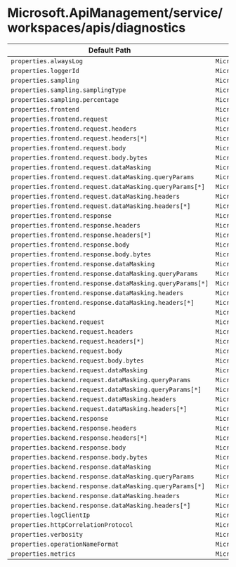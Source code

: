 # Microsoft.ApiManagement/service/workspaces/apis/diagnostics

| Default Path | Alias |
|---|---|
| `properties.alwaysLog` | `Microsoft.ApiManagement/service/workspaces/apis/diagnostics/alwaysLog` |
| `properties.loggerId` | `Microsoft.ApiManagement/service/workspaces/apis/diagnostics/loggerId` |
| `properties.sampling` | `Microsoft.ApiManagement/service/workspaces/apis/diagnostics/sampling` |
| `properties.sampling.samplingType` | `Microsoft.ApiManagement/service/workspaces/apis/diagnostics/sampling.samplingType` |
| `properties.sampling.percentage` | `Microsoft.ApiManagement/service/workspaces/apis/diagnostics/sampling.percentage` |
| `properties.frontend` | `Microsoft.ApiManagement/service/workspaces/apis/diagnostics/frontend` |
| `properties.frontend.request` | `Microsoft.ApiManagement/service/workspaces/apis/diagnostics/frontend.request` |
| `properties.frontend.request.headers` | `Microsoft.ApiManagement/service/workspaces/apis/diagnostics/frontend.request.headers` |
| `properties.frontend.request.headers[*]` | `Microsoft.ApiManagement/service/workspaces/apis/diagnostics/frontend.request.headers[*]` |
| `properties.frontend.request.body` | `Microsoft.ApiManagement/service/workspaces/apis/diagnostics/frontend.request.body` |
| `properties.frontend.request.body.bytes` | `Microsoft.ApiManagement/service/workspaces/apis/diagnostics/frontend.request.body.bytes` |
| `properties.frontend.request.dataMasking` | `Microsoft.ApiManagement/service/workspaces/apis/diagnostics/frontend.request.dataMasking` |
| `properties.frontend.request.dataMasking.queryParams` | `Microsoft.ApiManagement/service/workspaces/apis/diagnostics/frontend.request.dataMasking.queryParams` |
| `properties.frontend.request.dataMasking.queryParams[*]` | `Microsoft.ApiManagement/service/workspaces/apis/diagnostics/frontend.request.dataMasking.queryParams[*]` |
| `properties.frontend.request.dataMasking.headers` | `Microsoft.ApiManagement/service/workspaces/apis/diagnostics/frontend.request.dataMasking.headers` |
| `properties.frontend.request.dataMasking.headers[*]` | `Microsoft.ApiManagement/service/workspaces/apis/diagnostics/frontend.request.dataMasking.headers[*]` |
| `properties.frontend.response` | `Microsoft.ApiManagement/service/workspaces/apis/diagnostics/frontend.response` |
| `properties.frontend.response.headers` | `Microsoft.ApiManagement/service/workspaces/apis/diagnostics/frontend.response.headers` |
| `properties.frontend.response.headers[*]` | `Microsoft.ApiManagement/service/workspaces/apis/diagnostics/frontend.response.headers[*]` |
| `properties.frontend.response.body` | `Microsoft.ApiManagement/service/workspaces/apis/diagnostics/frontend.response.body` |
| `properties.frontend.response.body.bytes` | `Microsoft.ApiManagement/service/workspaces/apis/diagnostics/frontend.response.body.bytes` |
| `properties.frontend.response.dataMasking` | `Microsoft.ApiManagement/service/workspaces/apis/diagnostics/frontend.response.dataMasking` |
| `properties.frontend.response.dataMasking.queryParams` | `Microsoft.ApiManagement/service/workspaces/apis/diagnostics/frontend.response.dataMasking.queryParams` |
| `properties.frontend.response.dataMasking.queryParams[*]` | `Microsoft.ApiManagement/service/workspaces/apis/diagnostics/frontend.response.dataMasking.queryParams[*]` |
| `properties.frontend.response.dataMasking.headers` | `Microsoft.ApiManagement/service/workspaces/apis/diagnostics/frontend.response.dataMasking.headers` |
| `properties.frontend.response.dataMasking.headers[*]` | `Microsoft.ApiManagement/service/workspaces/apis/diagnostics/frontend.response.dataMasking.headers[*]` |
| `properties.backend` | `Microsoft.ApiManagement/service/workspaces/apis/diagnostics/backend` |
| `properties.backend.request` | `Microsoft.ApiManagement/service/workspaces/apis/diagnostics/backend.request` |
| `properties.backend.request.headers` | `Microsoft.ApiManagement/service/workspaces/apis/diagnostics/backend.request.headers` |
| `properties.backend.request.headers[*]` | `Microsoft.ApiManagement/service/workspaces/apis/diagnostics/backend.request.headers[*]` |
| `properties.backend.request.body` | `Microsoft.ApiManagement/service/workspaces/apis/diagnostics/backend.request.body` |
| `properties.backend.request.body.bytes` | `Microsoft.ApiManagement/service/workspaces/apis/diagnostics/backend.request.body.bytes` |
| `properties.backend.request.dataMasking` | `Microsoft.ApiManagement/service/workspaces/apis/diagnostics/backend.request.dataMasking` |
| `properties.backend.request.dataMasking.queryParams` | `Microsoft.ApiManagement/service/workspaces/apis/diagnostics/backend.request.dataMasking.queryParams` |
| `properties.backend.request.dataMasking.queryParams[*]` | `Microsoft.ApiManagement/service/workspaces/apis/diagnostics/backend.request.dataMasking.queryParams[*]` |
| `properties.backend.request.dataMasking.headers` | `Microsoft.ApiManagement/service/workspaces/apis/diagnostics/backend.request.dataMasking.headers` |
| `properties.backend.request.dataMasking.headers[*]` | `Microsoft.ApiManagement/service/workspaces/apis/diagnostics/backend.request.dataMasking.headers[*]` |
| `properties.backend.response` | `Microsoft.ApiManagement/service/workspaces/apis/diagnostics/backend.response` |
| `properties.backend.response.headers` | `Microsoft.ApiManagement/service/workspaces/apis/diagnostics/backend.response.headers` |
| `properties.backend.response.headers[*]` | `Microsoft.ApiManagement/service/workspaces/apis/diagnostics/backend.response.headers[*]` |
| `properties.backend.response.body` | `Microsoft.ApiManagement/service/workspaces/apis/diagnostics/backend.response.body` |
| `properties.backend.response.body.bytes` | `Microsoft.ApiManagement/service/workspaces/apis/diagnostics/backend.response.body.bytes` |
| `properties.backend.response.dataMasking` | `Microsoft.ApiManagement/service/workspaces/apis/diagnostics/backend.response.dataMasking` |
| `properties.backend.response.dataMasking.queryParams` | `Microsoft.ApiManagement/service/workspaces/apis/diagnostics/backend.response.dataMasking.queryParams` |
| `properties.backend.response.dataMasking.queryParams[*]` | `Microsoft.ApiManagement/service/workspaces/apis/diagnostics/backend.response.dataMasking.queryParams[*]` |
| `properties.backend.response.dataMasking.headers` | `Microsoft.ApiManagement/service/workspaces/apis/diagnostics/backend.response.dataMasking.headers` |
| `properties.backend.response.dataMasking.headers[*]` | `Microsoft.ApiManagement/service/workspaces/apis/diagnostics/backend.response.dataMasking.headers[*]` |
| `properties.logClientIp` | `Microsoft.ApiManagement/service/workspaces/apis/diagnostics/logClientIp` |
| `properties.httpCorrelationProtocol` | `Microsoft.ApiManagement/service/workspaces/apis/diagnostics/httpCorrelationProtocol` |
| `properties.verbosity` | `Microsoft.ApiManagement/service/workspaces/apis/diagnostics/verbosity` |
| `properties.operationNameFormat` | `Microsoft.ApiManagement/service/workspaces/apis/diagnostics/operationNameFormat` |
| `properties.metrics` | `Microsoft.ApiManagement/service/workspaces/apis/diagnostics/metrics` |

